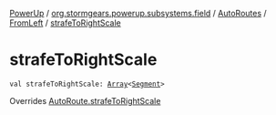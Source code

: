 [PowerUp](../../../index.md) / [org.stormgears.powerup.subsystems.field](../../index.md) / [AutoRoutes](../index.md) / [FromLeft](index.md) / [strafeToRightScale](./strafe-to-right-scale.md)

# strafeToRightScale

`val strafeToRightScale: `[`Array`](https://kotlinlang.org/api/latest/jvm/stdlib/kotlin/-array/index.html)`<`[`Segment`](../../-segment/index.md)`>`

Overrides [AutoRoute.strafeToRightScale](../../-auto-route/strafe-to-right-scale.md)

